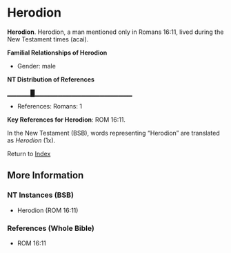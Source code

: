 # Herodion
**Herodion**. 
Herodion, a man mentioned only in Romans 16:11, lived during the New Testament times (acai). 




**Familial Relationships of Herodion**


* Gender: male


**NT Distribution of References**

▁▁▁▁▁█▁▁▁▁▁▁▁▁▁▁▁▁▁▁▁▁▁▁▁▁▁
* References: Romans: 1



**Key References for Herodion**: 
ROM 16:11. 




In the New Testament (BSB), words representing “Herodion” are translated as 
*Herodion* (1x). 


Return to [Index](00-Index.md)

## More Information

### NT Instances (BSB)

* Herodion (ROM 16:11)



### References (Whole Bible)

* ROM 16:11



